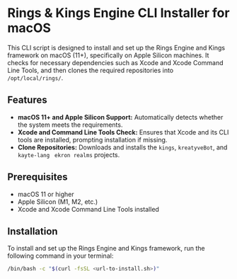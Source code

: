 # Rings & Kings Engine CLI Installer for macOS

This CLI script is designed to install and set up the Rings Engine and Kings framework on macOS (11+), specifically on Apple Silicon machines. It checks for necessary dependencies such as Xcode and Xcode Command Line Tools, and then clones the required repositories into `/opt/local/rings/`.

## Features
- **macOS 11+ and Apple Silicon Support:** Automatically detects whether the system meets the requirements.
- **Xcode and Command Line Tools Check:** Ensures that Xcode and its CLI tools are installed, prompting installation if missing.
- **Clone Repositories:** Downloads and installs the `kings`, `kreatyveBot`, and `kayte-lang` ` ekron realms` projects.

## Prerequisites
- macOS 11 or higher
- Apple Silicon (M1, M2, etc.)
- Xcode and Xcode Command Line Tools installed

## Installation

To install and set up the Rings Engine and Kings framework, run the following command in your terminal:

```bash
/bin/bash -c "$(curl -fsSL <url-to-install.sh>)"
